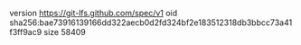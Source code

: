 version https://git-lfs.github.com/spec/v1
oid sha256:bae73916139166dd322aecb0d2fd324bf2e183512318db3bbcc73a41f3ff9ac9
size 58409
